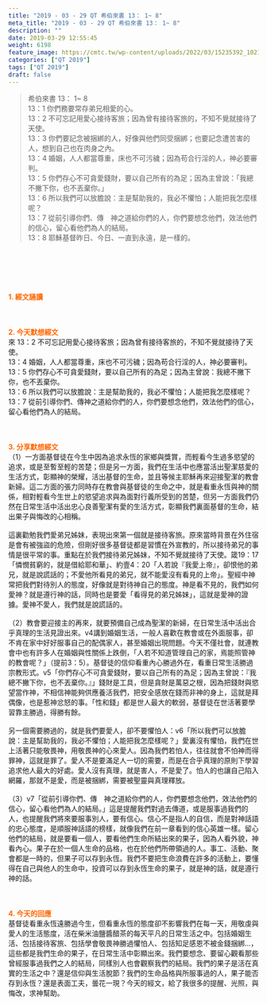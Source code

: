 ```yaml
---
title: "2019 - 03 - 29 QT 希伯來書 13： 1~ 8"
meta_title: "2019 - 03 - 29 QT 希伯來書 13： 1~ 8"
description: ""
date: 2019-03-29 12:55:45
weight: 6198
feature_image: https://cmtc.tw/wp-content/uploads/2022/03/15235392_10211799862337740_180693556567566654_o-1.webp
categories: ["QT 2019"]
tags: ["QT 2019"]
draft: false
---
```


<blockquote>希伯來書 13： 1~ 8<br />
13：1 你們務要常存弟兄相愛的心。<br />
13：2 不可忘記用愛心接待客旅；因為曾有接待客旅的，不知不覺就接待了天使。<br />
13：3 你們要記念被捆綁的人，好像與他們同受捆綁；也要記念遭苦害的人，想到自己也在肉身之內。<br />
13：4 婚姻，人人都當尊重，床也不可污穢；因為苟合行淫的人，神必要審判。<br />
13：5 你們存心不可貪愛錢財，要以自己所有的為足；因為主曾說：「我總不撇下你，也不丟棄你。」<br />
13：6 所以我們可以放膽說：主是幫助我的，我必不懼怕；人能把我怎麼樣呢？<br />
13：7 從前引導你們、傳　神之道給你們的人，你們要想念他們，效法他們的信心，留心看他們為人的結局。<br />
13：8 耶穌基督昨日、今日、一直到永遠，是一樣的。</blockquote><br />
&nbsp;<br />
<br />
&nbsp;<br />
<br />
<span style="color: #ff6600;"><strong>1. </strong><strong>經文誦讀</strong></span><br />
<br />
<span style="color: #ff6600;"><strong> </strong></span><br />
<br />
<span style="color: #ff6600;"><strong>2. 今天默想</strong><strong>經文<br />
</strong></span>來 13：2 不可忘記用愛心接待客旅；因為曾有接待客旅的，不知不覺就接待了天使。<br />
13：4 婚姻，人人都當尊重，床也不可污穢；因為苟合行淫的人，神必要審判。<br />
13：5 你們存心不可貪愛錢財，要以自己所有的為足；因為主曾說：我總不撇下你，也不丟棄你。<br />
13：6 所以我們可以放膽說：主是幫助我的，我必不懼怕；人能把我怎麼樣呢？<br />
13：7 從前引導你們、傳神之道給你們的人，你們要想念他們，效法他們的信心，留心看他們為人的結局。<br />
<br />
&nbsp;<br />
<br />
<span style="color: #ff6600;"><strong>3. 分享默想經文<br />
</strong></span>（1）一方面基督徒在今生中因為追求永恆的家鄉與獎賞，而輕看今生過多慾望的追求，或是至暫至輕的苦楚；但是另一方面，我們在生活中也應當活出聖潔慈愛的生活方式，彰顯神的榮耀，活出基督的生命，並且等候主耶穌再來迎接聖潔的教會新婦。這二方面的張力同時存在教會與基督徒的生命之中，就是看重永恆與神的關係，相對輕看今生世上的慾望追求與為面對行義所受到的苦楚，但另一方面我們仍然在日常生活中活出忠心良善聖潔有愛的生活方式，彰顯我們裏面基督的生命，結出果子與悔改的心相稱。<br />
<br />
這裏勸勉我們愛弟兄姊妹，表現出來第一個就是接待客旅。原來當時背景在外住宿是會有被強盜的危險，但剛好很多基督徒都是習慣在外宣教的，所以接待弟兄的事情是很平常的事。重點在於我們接待弟兄姊妹，不知不覺就接待了天使。箴19：17「憐憫貧窮的，就是借給耶和華」、約壹4：20「人若說『我愛上帝』，卻恨他的弟兄，就是說謊話的；不愛他所看見的弟兄，就不能愛沒有看見的上帝」。聖經中神常把我們對待別人的態度，好像就是對待神自己的態度。神是看不見的，我們如何愛神？就是遵行神的話，同時也是要愛「看得見的弟兄姊妹」，這就是愛神的證據。愛神不愛人，我們就是說謊話的。<br />
<br />
（2）教會要迎接主的再來，就要預備自己成為聖潔的新婦，在日常生活中活出合乎真理的生活見證出來。v4講到婚姻生活，一般人喜歡在教會或在外面服事，卻不肯在家中好好服事自己的配偶家人，甚至婚姻出現問題。今天不僅社會，就連教會中也有許多人在婚姻與性關係上跌倒，「人若不知道管理自己的家，焉能照管神的教會呢？」（提前3：5）。基督徒的信仰看重內心勝過外在，看重日常生活勝過宗教形式。v5「你們存心不可貪愛錢財，要以自己所有的為足；因為主曾說：『我總不撇下你，也不丟棄你。』」錢財是工具，但是貪財是萬惡之根，因為把錢財與慾望當作神，不相信神能夠供應養活我們，把安全感放在錢而非神的身上，這就是拜偶像，也是惹神忿怒的事。「性和錢」都是世人最大的軟弱，基督徒在世活著要學習靠主勝過，得勝有餘。<br />
<br />
另一個需要勝過的，就是我們要愛人，卻不要懼怕人：v6「所以我們可以放膽說：主是幫助我的，我必不懼怕；人能把我怎麼樣呢？」愛裏沒有懼怕，我們在世上活著只能敬畏神，用敬畏神的心來愛人。因為我們若怕人，往往就會不怕神而得罪神，這就是罪了。愛人不是要滿足人一切的需要，而是在合乎真理的原則下學習追求他人最大的好處。愛人沒有真理，就是害人，不是愛了。怕人的也讓自己陷入網羅，那就不是愛，而是被捆綁，需要被聖靈與真理釋放。<br />
<br />
（3）v7「從前引導你們、傳　神之道給你們的人，你們要想念他們，效法他們的信心，留心看他們為人的結局。」這是提醒我們對過去傳道，或是服事過我們的人，也提醒我們將來要服事別人，要有信心。信心不是指人的自信，而是對神話語的忠心態度，是順服神話語的榜樣，就像我們在前一章看到的信心英雄一樣。留心他們的結局，就是要看一個人，要看他們生命所結出來的果子，因為人看外貌，神看內心。果子在於一個人生命的品格，也在於他們所帶領過的人。事工、活動、聚會都是一時的，但果子可以存到永恆。我們不要把生命浪費在許多的活動上，要懂得在自己與他人的生命中，投資可以存到永恆生命的果子，就是神的話，就是遵行神的話。<br />
<br />
&nbsp;<br />
<br />
<span style="color: #ff6600;"><strong>4. 今天的回應<br />
</strong></span>基督徒看重永恆遠勝過今生，但看重永恆的態度卻不影響我們在每一天，用敬虔與愛人的生活態度，活在柴米油鹽醬醋茶的每天平凡的日常生活之中。包括婚姻生活、包括接待客旅、包括學會敬畏神勝過懼怕人、包括知足感恩不被金錢捆綁…，這些都是我們生命的果子，在日常生活中彰顯出來。我們要想念、要留心觀看那些曾經服事過我們之人的結局，同樣別人也會觀察我們的結局。我們的果子是活在真實的生活之中？還是信仰與生活脫節？我們的生命品格與所服事過的人，果子能否存到永恆？還是表面工夫，曇花一現？今天的經文，給了我很多的提醒、光照，與悔改，求神幫助。
        
